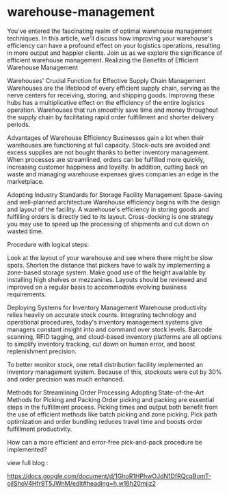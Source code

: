 # warehouse-management
You've entered the fascinating realm of optimal warehouse management techniques. In this article, we'll discuss how improving your warehouse's efficiency can have a profound effect on your logistics operations, resulting in more output and happier clients. Join us as we explore the significance of efficient warehouse management.
Realizing the Benefits of Efficient Warehouse Management

Warehouses' Crucial Function for Effective Supply Chain Management
Warehouses are the lifeblood of every efficient supply chain, serving as the nerve centers for receiving, storing, and shipping goods. Improving these hubs has a multiplicative effect on the efficiency of the entire logistics operation. Warehouses that run smoothly save time and money throughout the supply chain by facilitating rapid order fulfillment and shorter delivery periods.



Advantages of Warehouse Efficiency 
Businesses gain a lot when their warehouses are functioning at full capacity. Stock-outs are avoided and excess supplies are not bought thanks to better inventory management. When processes are streamlined, orders can be fulfilled more quickly, increasing customer happiness and loyalty. In addition, cutting back on waste and managing warehouse expenses gives companies an edge in the marketplace.



Adopting Industry Standards for Storage Facility Management
Space-saving and well-planned architecture
Warehouse efficiency begins with the design and layout of the facility. A warehouse's efficiency in storing goods and fulfilling orders is directly tied to its layout. Cross-docking is one strategy you may use to speed up the processing of shipments and cut down on wasted time.



Procedure with logical steps:


Look at the layout of your warehouse and see where there might be slow spots. Shorten the distance that pickers have to walk by implementing a zone-based storage system. Make good use of the height available by installing high shelves or mezzanines. Layouts should be reviewed and improved on a regular basis to accommodate evolving business requirements.

Deploying Systems for Inventory Management
Warehouse productivity relies heavily on accurate stock counts. Integrating technology and operational procedures, today's inventory management systems give managers constant insight into and command over stock levels. Barcode scanning, RFID tagging, and cloud-based inventory platforms are all options to simplify inventory tracking, cut down on human error, and boost replenishment precision.



To better monitor stock, one retail distribution facility implemented an inventory management system. Because of this, stockouts were cut by 30% and order precision was much enhanced.



Methods for Streamlining Order Processing
Adopting State-of-the-Art Methods for Picking and Packing
Order picking and packing are essential steps in the fulfillment process. Picking times and output both benefit from the use of efficient methods like batch picking and zone picking. Pick path optimization and order bundling reduces travel time and boosts order fulfillment productivity.

How can a more efficient and error-free pick-and-pack procedure be implemented?


view full blog :

https://docs.google.com/document/d/1GhoR1HPhwOJdN1DfRQcqBomT-ojlShoV4Hfr9T5JWnM/edit#heading=h.w16h20mjjz2

